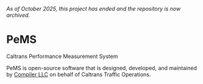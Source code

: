 _As of October 2025, this project has ended and the repository is now archived._

# PeMS

Caltrans Performance Measurement System

PeMS is open-source software that is designed, developed, and maintained by [Compiler LLC](https://compiler.la) on behalf of Caltrans Traffic Operations.
